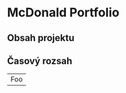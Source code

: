 # McDonald Portfolio
## Obsah projektu
## Časový rozsah
<table>
    <tr>
        <td>Foo</td>
    </tr>
</table>
